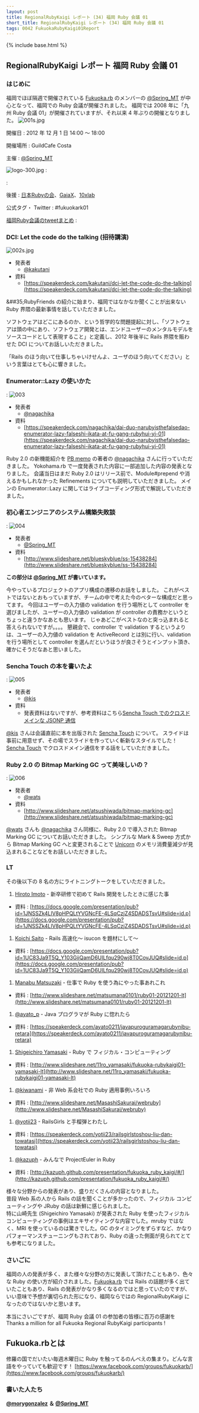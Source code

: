 ```yaml
---
layout: post
title: RegionalRubyKaigi レポート (34) 福岡 Ruby 会議 01
short_title: RegionalRubyKaigi レポート (34) 福岡 Ruby 会議 01
tags: 0042 FukuokaRubyKaigi01Report
---
```

{% include base.html %}


## RegionalRubyKaigi レポート 福岡 Ruby 会議 01

### はじめに

福岡でほぼ隔週で開催されている [Fukuoka.rb](http://www.facebook.com/groups/fukuokarb/) のメンバーの [@Spring_MT](https://twitter.com/Spring_MT) が中心となって、福岡での Ruby 会議が開催されました。
福岡では 2008 年に「九州 Ruby 会議 01」が開催されていますが、それ以来 4 年ぶりの開催となりました。
![001s.jpg]({{site.baseurl}}/images/0042-FukuokaRubyKaigi01Report/001s.jpg)

開催日
:  2012 年 12 月 1 日 14:00 〜 18:00

開催場所
:  GuildCafe Costa

主催
:   [@Spring_MT](https://twitter.com/Spring_MT)

![logo-300.jpg]({{site.baseurl}}/images/0042-FukuokaRubyKaigi01Report/logo-300.jpg)
:  
<br />
: <br />

後援
:  [日本Rubyの会](http://ruby-no-kai.org/)、[GaiaX](http://www.gaiax.co.jp/jp/)、[10xlab](https://www.facebook.com/10xlab)

公式タグ・ Twitter
:   #fukuokark01 

[福岡Ruby会議のtweetまとめ](http://togetter.com/li/416276)
: 

### DCI: Let the code do the talking (招待講演)
![002s.jpg]({{site.baseurl}}/images/0042-FukuokaRubyKaigi01Report/002s.jpg)

* 発表者
  * [@kakutani](https://twitter.com/kakutani)
* 資料
  * [https://speakerdeck.com/kakutani/dci-let-the-code-do-the-talking](https://speakerdeck.com/kakutani/dci-let-the-code-do-the-talking)


&##35;RubyFriends の紹介に始まり、福岡ではなかなか聞くことが出来ない Ruby 界隈の最新事情を話していただきました。

ソフトウェアはどこにあるのか、という哲学的な問題提起に対し、「ソフトウェアは頭の中にあり、ソフトウェア開発とは、エンドユーザーのメンタルモデルをソースコードとして表現すること」と定義し、2012 年後半に Rails 界隈を賑わせた DCI についてお話しいただきました。

「Rails のほう向いて仕事しちゃいけせんよ、ユーザのほう向いてください」という言葉はとても心に響きました。

### Enumerator::Lazy の使いかた
: ![003](http://f367.oreoka.com/photos/269/medium.jpg)

* 発表者
  * [@nagachika](https://twitter.com/nagachika)
* 資料
  * [https://speakerdeck.com/nagachika/dai-duo-narubyisthefalsedao-enumerator-lazy-falseshi-ikata-at-fu-gang-rubyhui-yi-01](https://speakerdeck.com/nagachika/dai-duo-narubyisthefalsedao-enumerator-lazy-falseshi-ikata-at-fu-gang-rubyhui-yi-01)


Ruby 2.0 の新機能紹介を [PB memo](http://d.hatena.ne.jp/nagachika/) の著者の [@nagachika](https://twitter.com/nagachika) さんに行っていただきました。
Yokohama.rb で一度発表された内容に一部追加した内容の発表となりました。
会議当日はまだ Ruby 2.0 はリリース前で、Module#prepend や消えるかもしれなかった Refinements についても説明していただきました。
メインの Enumerator::Lazy に関してはライブコーディング形式で解説していただきました。

### 初心者エンジニアのシステム構築失敗談
: ![004](http://f367.oreoka.com/photos/275/medium.jpg)

* 発表者
  * [@Spring_MT](https://twitter.com/Spring_MT)
* 資料
  * [http://www.slideshare.net/blueskyblue/ss-15438284](http://www.slideshare.net/blueskyblue/ss-15438284)


__この部分は [@Spring_MT](https://twitter.com/Spring_MT) が書いています。__

今やっているプロジェクトのアプリ構成の遷移のお話をしました。
これがベストではないとおもっていますが、チームの中で考えた今のベターな構成だと思ってます。
今回はユーザーの入力値の validation を行う場所として controller を選びましたが、ユーザーの入力値の validation が controller の責務かというとちょっと違うかなあとも思います。
じゃあどこがベストなのと突っ込まれると答えられないですが。。。。
懇親会で、controller で validation するというよりは、ユーザーの入力値の validation を ActiveRecord とは別に行い、validation を行う場所として controller を選んだというほうが良さそうとインプット頂き、確かにそうだなあと思いました。

### Sencha Touch の本を書いたよ
: ![005](http://f367.oreoka.com/photos/278/medium.jpg)

* 発表者
  * [@kis](https://twitter.com/kis)
* 資料
  * 発表資料はないですが、参考資料はこちら[Sencha Touch でのクロスドメインな JSONP 通信](http://d.hatena.ne.jp/nowokay/20121203#1354560806)


[@kis](https://twitter.com/kis) さんは会議直前に本を出版された [Sencha Touch](http://www.sencha.com/products/touch) について。
スライドは事前に用意せず、その場でスライドを作っていく斬新なスタイルでした！
[Sencha Touch](http://www.sencha.com/products/touch) でクロスドメイン通信をする話をしていただきました。

### Ruby 2.0 の Bitmap Marking GC って美味しいの？
: ![006](http://f367.oreoka.com/photos/281/medium.jpg)

* 発表者
  * [@wats](https://twitter.com/wats)
* 資料
  * [http://www.slideshare.net/atsushiwada/bitmap-marking-gc](http://www.slideshare.net/atsushiwada/bitmap-marking-gc)


[@wats](https://twitter.com/wats) さんも [@nagachika](https://twitter.com/nagachika) さん同様に、Ruby 2.0 で導入された Bitmap Marking GC についてお話いただきました。
シンプルな Mark &amp; Sweep 方式から Bitmap Marking GC へと変更されることで [Unicorn](http://unicorn.bogomips.org/) のメモリ消費量減少が見込まれることなどをお話しいただきました。

### LT

その後以下の 8 名の方にライトニングトークをしていただきました。

1. [Hiroto Imoto](https://twitter.com/adarapata) - 新卒研修で初めて Rails 開発をしたときに感じた事
  * 資料 : [https://docs.google.com/presentation/pub?id=1JNSSZk4LlV8pHPQLtYVGNcFE-4LSqCzjZ4SDADSTsvU#slide=id.p](https://docs.google.com/presentation/pub?id=1JNSSZk4LlV8pHPQLtYVGNcFE-4LSqCzjZ4SDADSTsvU#slide=id.p)
1. [Koichi Saito](https://twitter.com/koichi222) - Rails 高速化〜 isucon を題材にして〜
  * 資料 : [https://docs.google.com/presentation/pub?id=1UC83Ja9T5Q_Y103GiiQamD6UILfqu290wj8T0CovJUQ#slide=id.p](https://docs.google.com/presentation/pub?id=1UC83Ja9T5Q_Y103GiiQamD6UILfqu290wj8T0CovJUQ#slide=id.p)
1. [Manabu Matsuzaki](https://twitter.com/matsumana) - 仕事で Ruby を使う為にやった事あれこれ
  * 資料 : [http://www.slideshare.net/matsumana0101/ruby01-20121201-lt](http://www.slideshare.net/matsumana0101/ruby01-20121201-lt)
1. [@ayato_p](https://twitter.com/ayato_p) - Java プログラマが Ruby に惚れたら
  * 資料 : [https://speakerdeck.com/ayato0211/javapuroguramagarubynibu-retara](https://speakerdeck.com/ayato0211/javapuroguramagarubynibu-retara)
1. [Shigeichiro Yamasaki](http://www.joho.fuk.kindai.ac.jp/faculty/yamasaki.html) - Ruby で フィジカル・コンピューティング
  * 資料 : [http://www.slideshare.net/11ro_yamasaki/fukuoka-rubykaigi01-yamasaki-lt](http://www.slideshare.net/11ro_yamasaki/fukuoka-rubykaigi01-yamasaki-lt)
1. [@kiwanami](https://twitter.com/kiwanami) - 非 Web 系会社での Ruby 適用事例いろいろ
  * 資料 : [http://www.slideshare.net/MasashiSakurai/webruby](http://www.slideshare.net/MasashiSakurai/webruby)
1. [@yotii23](https://twitter.com/yotii23) - RailsGirls と手榴弾とわたし
  * 資料 : [https://speakerdeck.com/yotii23/railsgirlstoshou-liu-dan-towatasi](https://speakerdeck.com/yotii23/railsgirlstoshou-liu-dan-towatasi)
1. [@kazuph](https://twitter.com/kazuph) - みんなで ProjectEuler in Ruby
  * 資料 : [http://kazuph.github.com/presentation/fukuoka_ruby_kaigi/#/](http://kazuph.github.com/presentation/fukuoka_ruby_kaigi/#/)


様々な分野からの発表があり、盛りだくさんの内容となりました。<br />
普段 Web 系の人から Rails の話を聞くことが多かったので、フィジカル コンピューティングや JRuby の話は新鮮に感じられました。<br />
特に山崎先生 (Shigeichiro Yamasaki) が発表された Ruby を使ったフィジカル コンピューティングの事例はエキサイティングな内容でした。mruby ではなく、MRI を使っているのは驚きでした。GC のタイミングをずらすなど、かなりパフォーマンスチューニングもされており、Ruby の違った側面が見られてとても参考になりました。

### さいごに

福岡の人の発表が多く、また様々な分野の方に発表して頂けたこともあり、色々な Ruby の使い方が紹介されました。[Fukuoka.rb](http://www.facebook.com/groups/fukuokarb/) では Rails の話題が多く出ていたこともあり、Rails の発表がかなり多くなるのではと思っていたのですが、いい意味で予想が裏切られた形になり、福岡ならではの RegionalRubyKaigi になったのではないかと思います。

本当にさいごですが、福岡 Ruby 会議 01 の参加者の皆様に百万の感謝を <br />
Thanks a million for all Fukuoka Regional RubyKaigi participants !

## Fukuoka.rbとは

修羅の国でだいたい毎週木曜日に Ruby を触ってるのんべえの集まり。どんな言語をやっていても歓迎です！
[https://www.facebook.com/groups/fukuokarb/](https://www.facebook.com/groups/fukuokarb/)

### 書いた人たち

__[@morygonzalez](https://twitter.com/morygonzalez) ＆ [@Spring_MT](https://twitter.com/Spring_MT)__


